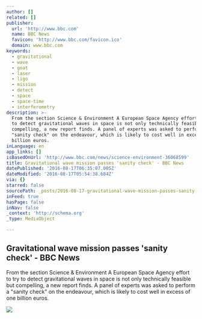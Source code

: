 ```yaml
---
author: []
related: []
publisher:
  url: 'http://www.bbc.com'
  name: BBC News
  favicon: 'http://www.bbc.com/favicon.ico'
  domain: www.bbc.com
keywords:
  - gravitational
  - wave
  - goat
  - laser
  - ligo
  - mission
  - detect
  - space
  - space-time
  - interferometry
description: >-
  From the section Science & Environment A European Space Agency effort to try
  to detect gravitational waves in space is not only technically feasible but
  compelling, a new report finds. A panel of experts was asked to perform a
  "sanity check" on the endeavour, which is likely to cost well in excess of one
  billion euros.
inLanguage: en
app_links: []
isBasedOnUrl: 'http://www.bbc.com/news/science-environment-36068599'
title: Gravitational wave mission passes 'sanity check' - BBC News
datePublished: '2016-08-17T06:35:07.005Z'
dateModified: '2016-08-17T05:54:38.684Z'
via: {}
starred: false
sourcePath: _posts/2016-08-17-gravitational-wave-mission-passes-sanity-check-bbc-news.md
inFeed: true
hasPage: false
inNav: false
_context: 'http://schema.org'
_type: MediaObject

---
```

<article style=""><h1>Gravitational wave mission passes 'sanity check' - BBC News</h1><p>From the section Science &amp; Environment A European Space Agency effort to try to detect gravitational waves in space is not only technically feasible but compelling, a new report finds. A panel of experts was asked to perform a "sanity check" on the endeavour, which is likely to cost well in excess of one billion euros.</p><img src="http://ichef-1.bbci.co.uk/news/1024/cpsprodpb/1097E/production/_85366976_lisa.jpg" /></article>